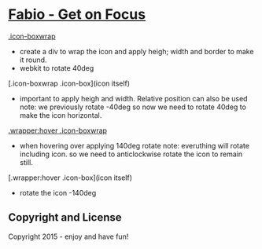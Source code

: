 # [Fabio - Get on Focus]()

[.icon-boxwrap]()
- create a div to wrap the icon and apply heigh; width and border to make it round.
- webkit to rotate 40deg

[.icon-boxwrap .icon-box](icon itself)
- important to apply heigh and width. Relative position can also be used
note: we previously rotate -40deg so now we need to rotate 40deg to make the icon horizontal.

[.wrapper:hover .icon-boxwrap]()
- when hovering over applying 140deg rotate
note: everuthing will rotate including icon. so we need to anticlockwise rotate the icon to remain still.

[.wrapper:hover .icon-box](icon itself)
- rotate the icon -140deg

## Copyright and License

Copyright 2015 - enjoy and have fun!